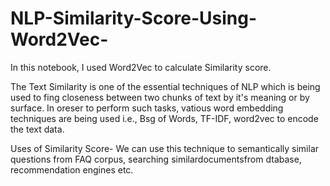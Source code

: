 # NLP-Similarity-Score-Using-Word2Vec-
In this notebook, I  used Word2Vec to calculate Similarity score.

The Text Similarity is one of the essential techniques of NLP which is being used to fing closeness between two chunks of text by it's meaning or by surface. In oreser to perform such tasks, vatious word embedding techniques are being used i.e., Bsg of Words, TF-IDF, word2vec to encode the text data.

Uses of Similarity Score-
We can use this technique to semantically similar questions from FAQ corpus, searching similardocumentsfrom dtabase, recommendation engines etc.
